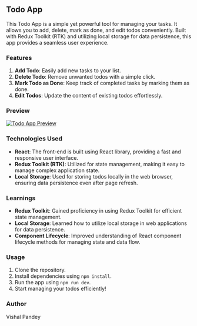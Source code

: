## Todo App

This Todo App is a simple yet powerful tool for managing your tasks. It allows you to add, delete, mark as done, and edit todos conveniently. Built with Redux Toolkit (RTK) and utilizing local storage for data persistence, this app provides a seamless user experience.

### Features

1. **Add Todo**: Easily add new tasks to your list.
2. **Delete Todo**: Remove unwanted todos with a simple click.
3. **Mark Todo as Done**: Keep track of completed tasks by marking them as done.
4. **Edit Todos**: Update the content of existing todos effortlessly.


### Preview

[![Todo App Preview](todo-preview.png)](./preview.png)


### Technologies Used

- **React**: The front-end is built using React library, providing a fast and responsive user interface.
- **Redux Toolkit (RTK)**: Utilized for state management, making it easy to manage complex application state.
- **Local Storage**: Used for storing todos locally in the web browser, ensuring data persistence even after page refresh.

### Learnings

- **Redux Toolkit**: Gained proficiency in using Redux Toolkit for efficient state management.
- **Local Storage**: Learned how to utilize local storage in web applications for data persistence.
- **Component Lifecycle**: Improved understanding of React component lifecycle methods for managing state and data flow.

### Usage

1. Clone the repository.
2. Install dependencies using `npm install`.
3. Run the app using `npm run dev`.
4. Start managing your todos efficiently!

### Author

Vishal Pandey


